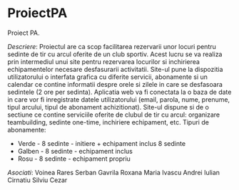# ProiectPA
Proiect PA.

*Descriere*: Proiectul are ca scop facilitarea rezervarii unor locuri pentru sedinte de tir cu arcul
oferite de un club sportiv. Acest lucru se va realiza prin intermediul unui site pentru rezervarea
locurilor si inchirierea echipamentelor necesare desfasurarii activitatii. Site-ul pune la dispozitia
utilizatorului o interfata grafica cu diferite servicii, abonamente si un calendar ce contine
informatii despre orele si zilele in care se desfasoara sedintele (2 ore per sedinta). Aplicatia web
va fi conectata la o baza de date in care vor fi inregistrate datele utilizatorului (email, parola,
nume, prenume, tipul arcului, tipul de abonament achizitionat). Site-ul dispune si de o sectiune
ce contine serviciile oferite de clubul de tir cu arcul: organizare teambuilding, sedinte one-time,
inchiriere echipament, etc.
Tipuri de abonamente:
- Verde - 8 sedinte - initiere + echipament inclus 8 sedinte
- Galben - 8 sedinte - echipament inclus
- Rosu - 8 sedinte - echipament propriu 


*Asociati*:
Voinea Rares Serban
Gavrila Roxana Maria
Ivascu Andrei Iulian
Cirnatiu Silviu Cezar

